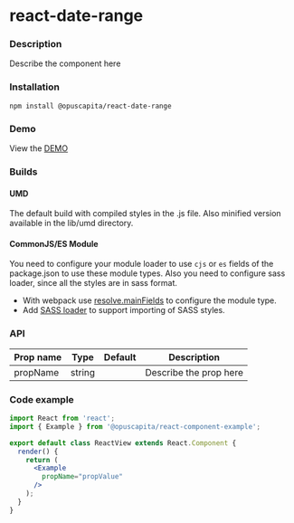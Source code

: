 # react-date-range

### Description
Describe the component here

### Installation
```
npm install @opuscapita/react-date-range
```

### Demo
View the [DEMO](https://opuscapita.github.io/react-date-range)

### Builds
#### UMD
The default build with compiled styles in the .js file. Also minified version available in the lib/umd directory.
#### CommonJS/ES Module
You need to configure your module loader to use `cjs` or `es` fields of the package.json to use these module types.
Also you need to configure sass loader, since all the styles are in sass format.
* With webpack use [resolve.mainFields](https://webpack.js.org/configuration/resolve/#resolve-mainfields) to configure the module type.
* Add [SASS loader](https://github.com/webpack-contrib/sass-loader) to support importing of SASS styles.

### API
| Prop name                | Type             | Default                                  | Description                              |
| ------------------------ | ---------------- | ---------------------------------------- | ---------------------------------------- |
| propName                 | string           |                                          | Describe the prop here                   |

### Code example
```jsx
import React from 'react';
import { Example } from '@opuscapita/react-component-example';

export default class ReactView extends React.Component {
  render() {
    return (
      <Example
        propName="propValue"
      />
    );
  }
}
```
